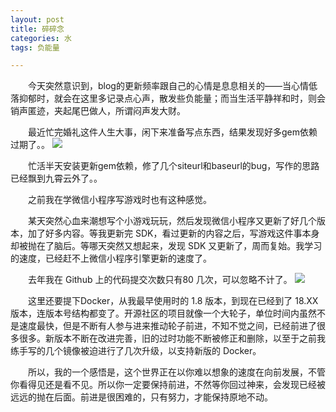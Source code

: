 ```yaml
---
layout: post
title: 碎碎念
categories: 水
tags: 负能量

---
```


　　今天突然意识到，blog的更新频率跟自己的心情是息息相关的——当心情低落抑郁时，就会在这里多记录点心声，散发些负能量；而当生活平静祥和时，则会销声匿迹，夹起尾巴做人，所谓闷声发大财。

　　最近忙完婚礼这件人生大事，闲下来准备写点东西，结果发现好多gem依赖过期了。。
  ![](http://shurriklab.qiniudn.com/em490f2vxyc4bezkpcuxfdj0b2.png)


　　忙活半天安装更新gem依赖，修了几个siteurl和baseurl的bug，写作的思路已经飘到九霄云外了。。
  
　　之前我在学微信小程序写游戏时也有这种感觉。

　　某天突然心血来潮想写个小游戏玩玩，然后发现微信小程序又更新了好几个版本，加了好多内容。等我更新完 SDK，看过更新的内容之后，写游戏这件事本身却被抛在了脑后。等哪天突然又想起来，发现 SDK 又更新了，周而复始。我学习的速度，已经赶不上微信小程序引擎更新的速度了。
  
　　去年我在 Github 上的代码提交次数只有80 几次，可以忽略不计了。
  ![](http://shurriklab.qiniudn.com/nfhcyx6pny1ramw3hdn8to0cc8.png)
  
　　这里还要提下Docker，从我最早使用时的 1.8 版本，到现在已经到了 18.XX 版本，连版本号结构都变了。开源社区的项目就像一个大轮子，单位时间内虽然不是速度最快，但是不断有人参与进来推动轮子前进，不知不觉之间，已经前进了很多很多。新版本不断在改进完善，旧的过时功能不断被修正和删除，以至于之前我练手写的几个镜像被迫进行了几次升级，以支持新版的 Docker。
  
　　所以，我的一个感悟是，这个世界正在以你难以想象的速度在向前发展，不管你看得见还是看不见。所以你一定要保持前进，不然等你回过神来，会发现已经被远远的抛在后面。前进是很困难的，只有努力，才能保持原地不动。